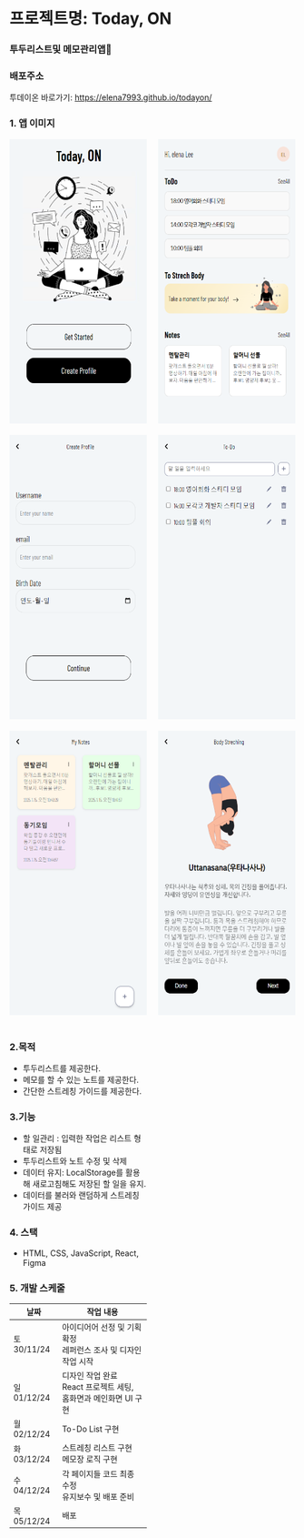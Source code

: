 # 프로젝트명: Today, ON

### 투두리스트및 메모관리앱👀

### 배포주소

투데이온 바로가기: <https://elena7993.github.io/todayon/>

### 1. 앱 이미지

<div style="display: grid; grid-template-columns: repeat(2, 1fr); gap: 20px;">
<img src="./public/todayon_images/todayon_home.png" alt="홈화면" width="300" height="500">
<img src="./public/todayon_images/todayon_main.png" alt="메인화면" width="300" height="500">
<img src="./public/todayon_images/todayon_profile.png" alt="프로필화면" width="300" height="500">
<img src="./public/todayon_images/todayon_todo.png" alt="투두화면" width="300" height="500">
<img src="./public/todayon_images/todayon_notes.png" alt="노트화면" width="300" height="500">
<img src="./public/todayon_images/todayon_streching.png" alt="스트레칭화면" width="300" height="500">

<div>

<p style="margin: 20px 0;"></p>

### 2.목적

- 투두리스트를 제공한다.
- 메모를 할 수 있는 노트를 제공한다.
- 간단한 스트레칭 가이드를 제공한다.

### 3.기능

- 할 일관리 : 입력한 작업은 리스트 형태로 저장됨
- 투두리스트와 노트 수정 및 삭제
- 데이터 유지: LocalStorage를 활용해 새로고침해도 저장된 할 일을 유지.
- 데이터를 불러와 랜덤하게 스트레칭 가이드 제공

### 4. 스택

- HTML, CSS, JavaScript, React, Figma

### 5. 개발 스케줄

| 날짜        | 작업 내용                                                          |
| ----------- | ------------------------------------------------------------------ |
| 토 30/11/24 | 아이디어어 선정 및 기획 확정<br>레퍼런스 조사 및 디자인 작업 시작  |
| 일 01/12/24 | 디자인 작업 완료<br>React 프로젝트 세팅, 홈화면과 메인화면 UI 구현 |
| 월 02/12/24 | To-Do List 구현                                                    |
| 화 03/12/24 | 스트레칭 리스트 구현<br>메모장 로직 구현                           |
| 수 04/12/24 | 각 페이지들 코드 최종 수정<br>유지보수 및 배포 준비                |
| 목 05/12/24 | 배포                                                               |
